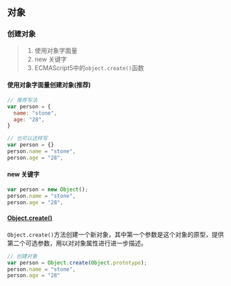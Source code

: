 ## 对象
### 创建对象
> 1. 使用对象字面量
> 2. new 关键字
> 3. ECMAScript5中的`object.create()`函数

#### 使用对象字面量创建对象(推荐)
```js
// 推荐写法
var person = {
  name: "stone",
  age: "28",
}

// 也可以这样写
var person = {}
person.name = "stone",
person.age = "28",
```

#### new 关键字
```js
var person = new Object();
person.name = "stone",
person.age = "28",
```

#### [Object.create()](https://developer.mozilla.org/zh-CN/docs/Web/JavaScript/Reference/Global_Objects/Object/create)
`Object.create()`方法创建一个新对象，其中第一个参数是这个对象的原型，提供第二个可选参数，用以对对象属性进行进一步描述。
```js
// 创建对象
var person = Object.create(Object.prototype);
person.name = "stone",
person.age = "28"
```
